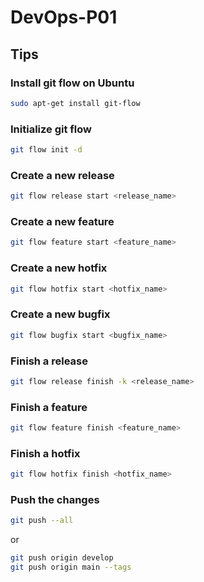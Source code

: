 # DevOps-P01

## Tips

### Install git flow on Ubuntu

```bash
sudo apt-get install git-flow
```

### Initialize git flow

```bash
git flow init -d
```

### Create a new release

```bash
git flow release start <release_name>
```

### Create a new feature

```bash
git flow feature start <feature_name>
```

### Create a new hotfix

```bash
git flow hotfix start <hotfix_name>
```

### Create a new bugfix

```bash
git flow bugfix start <bugfix_name>
```

### Finish a release

```bash
git flow release finish -k <release_name>
```

### Finish a feature

```bash
git flow feature finish <feature_name>
```

### Finish a hotfix

```bash
git flow hotfix finish <hotfix_name>
```

### Push the changes

```bash
git push --all
```  

or

```bash
git push origin develop
git push origin main --tags
```
